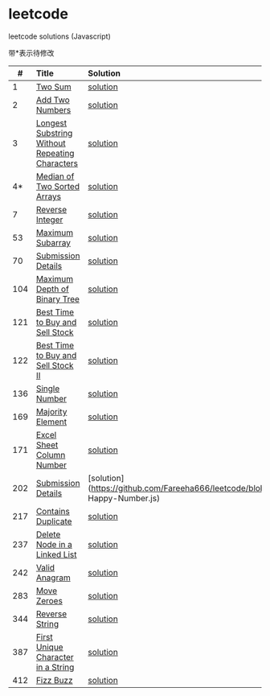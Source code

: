 # leetcode
leetcode solutions (Javascript)

带*表示待修改

| #             | Title           | Solution  | Difficulty |
| ------------- |:-------------   | :---------| :----------|
| 1      | [Two Sum](https://leetcode.com/problems/two-sum/?tab=Description) | [solution](https://github.com/Fareeha666/leetcode/blob/master/1-Two-Sum.js) | Easy |
|2       | [Add Two Numbers](https://leetcode.com/problems/add-two-numbers/?tab=Description) | [solution](https://github.com/Fareeha666/leetcode/blob/master/2-Add-Two-Numbers.js) | Medium |
|3       | [Longest Substring Without Repeating Characters](https://leetcode.com/problems/longest-substring-without-repeating-characters/#/description) | [solution](https://github.com/Fareeha666/leetcode/blob/master/3-Longest-Substring-Without-Repeating-Characters.js) | Medium |
|4*      | [Median of Two Sorted Arrays](https://leetcode.com/problems/median-of-two-sorted-arrays/#/description) | [solution](https://github.com/Fareeha666/leetcode/blob/master/4-Median-of-Two-Sorted-Arrays.js) |Hard|
|7       | [Reverse Integer](https://leetcode.com/problems/reverse-integer/#/description) | [solution](https://github.com/Fareeha666/leetcode/blob/master/7-Reverse-Integer.js) | Easy |
|53      | [Maximum Subarray](https://leetcode.com/problems/maximum-subarray/#/description) | [solution](https://github.com/Fareeha666/leetcode/blob/master/53-Maximum-Subarray.js) | Easy |
|70      | [Submission Details](https://leetcode.com/problems/climbing-stairs/#/description) | [solution](https://github.com/Fareeha666/leetcode/blob/master/70-Climbing-Stairs.js) | Easy |
|104     | [Maximum Depth of Binary Tree](https://leetcode.com/problems/maximum-depth-of-binary-tree/#/description) | [solution](https://github.com/Fareeha666/leetcode/blob/master/104-Maximum-Depth-of-Binary-Tree.js) | Easy |
|121     | [Best Time to Buy and Sell Stock](https://leetcode.com/problems/best-time-to-buy-and-sell-stock/#/description) | [solution](https://github.com/Fareeha666/leetcode/blob/master/121-Best-Time-to-Buy-and-Sell-Stock.js) | Easy |
|122     | [ Best Time to Buy and Sell Stock II](https://leetcode.com/problems/best-time-to-buy-and-sell-stock-ii/#/description) | [solution](https://github.com/Fareeha666/leetcode/blob/master/122-Best-Time-to-Buy-and-Sell-Stock-II.js) | Easy |
|136     | [Single Number](https://leetcode.com/problems/single-number/#/description) | [solution](https://github.com/Fareeha666/leetcode/blob/master/136-Single-Number.js) | Easy |
|169     | [Majority Element](https://leetcode.com/problems/majority-element/#/description) | [solution](https://github.com/Fareeha666/leetcode/blob/master/169-Majority-Element.js) | Easy |
|171     | [Excel Sheet Column Number](https://leetcode.com/problems/excel-sheet-column-number/#/description) | [solution](https://github.com/Fareeha666/leetcode/blob/171-Excel-Sheet-Column-Number.js) | Easy |
|202     | [Submission Details](https://leetcode.com/problems/happy-number/#/description) | [solution](https://github.com/Fareeha666/leetcode/blob/master/202- Happy-Number.js) | Easy |
|217     | [Contains Duplicate](https://leetcode.com/problems/contains-duplicate/#/description) | [solution](https://github.com/Fareeha666/leetcode/blob/master/217-Contains-Duplicate.js) | Easy |
|237     | [Delete Node in a Linked List](https://leetcode.com/problems/delete-node-in-a-linked-list/#/description) | [solution](https://github.com/Fareeha666/leetcode/blob/master/237-Delete-Node-in-a-Linked-List.js) | Easy |
|242     | [Valid Anagram](https://leetcode.com/problems/valid-anagram/#/description) | [solution](https://github.com/Fareeha666/leetcode/blob/master/242-Valid-Anagram.js) | Easy |
|283     | [Move Zeroes](https://leetcode.com/problems/move-zeroes/#/description) | [solution](https://github.com/Fareeha666/leetcode/blob/master/283-Move-Zeroes.js) | Easy |
|344     | [Reverse String](https://leetcode.com/problems/reverse-string/#/description) | [solution](https://github.com/Fareeha666/leetcode/blob/master/344-Reverse-String.js) | Easy |
|387     | [First Unique Character in a String](https://leetcode.com/problems/first-unique-character-in-a-string/#/description) | [solution](https://github.com/Fareeha666/leetcode/blob/master/387-First-Unique-Character-in-a-String.js) | Easy |
|412     | [Fizz Buzz](https://leetcode.com/problems/fizz-buzz/#/description) | [solution](https://github.com/Fareeha666/leetcode/blob/master/412-Fizz-Buzz.js) | Easy |
